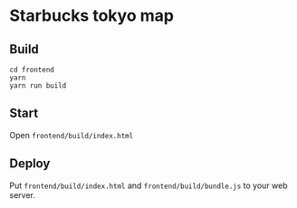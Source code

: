 # Starbucks tokyo map

## Build

```
cd frontend
yarn
yarn run build
```

## Start 

Open `frontend/build/index.html`

## Deploy

Put `frontend/build/index.html` and `frontend/build/bundle.js` to your web server.
